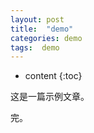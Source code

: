```yaml
---
layout: post
title:  "demo"
categories: demo 
tags:  demo
---
```


* content
{:toc}

这是一篇示例文章。




完。
